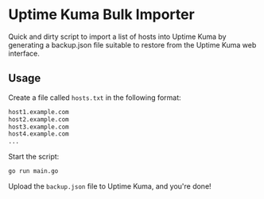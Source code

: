 # Uptime Kuma Bulk Importer

Quick and dirty script to import a list of hosts into Uptime Kuma by generating a backup.json file suitable to restore from the Uptime Kuma web interface.

## Usage

Create a file called `hosts.txt` in the following format:

```txt
host1.example.com
host2.example.com
host3.example.com
host4.example.com
...
```

Start the script:

```bash
go run main.go
```

Upload the `backup.json` file to Uptime Kuma, and you're done!
